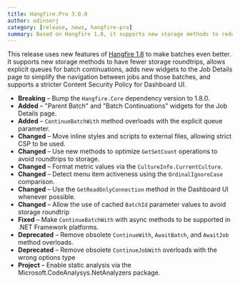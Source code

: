 ```yaml
---
title: Hangfire.Pro 3.0.0
author: odinserj
category: [release, news, hangfire-pro]
summary: Based on Hangfire 1.8, it supports new storage methods to reduce the number of roundtrips to storage, adds batch-related widgets to the Job Details page, and allows the use of a stricter Content Security Policy.
---
```


This release uses new features of [Hangfire 1.8](/blog/2023/04/28/hangfire-1.8.0.html) to make batches even better. It supports new storage methods to have fewer storage roundtrips, allows explicit queues for batch continuations, adds new widgets to the Job Details page to simplify the navigation between jobs and those batches, and supports a stricter Content Security Policy for Dashboard UI.

* **Breaking** – Bump the `Hangfire.Core` dependency version to 1.8.0.
* **Added** – "Parent Batch" and "Batch Continuations" widgets for the Job Details page.
* **Added** – `ContinueBatchWith` method overloads with the explicit queue parameter.
* **Changed** – Move inline styles and scripts to external files, allowing strict CSP to be used.
* **Changed** – Use new methods to optimize `GetSetCount` operations to avoid roundtrips to storage.
* **Changed** – Format metric values via the `CultureInfo.CurrentCulture`.
* **Changed** – Detect menu item activeness using the `OrdinalIgnoreCase` comparison.
* **Changed** – Use the `GetReadOnlyConnection` method in the Dashboard UI whenever possible.
* **Changed** – Allow the use of cached `BatchId` parameter values to avoid storage roundtrip
* **Fixed** – Make `ContinueBatchWith` with async methods to be supported in .NET Framework platforms.
* **Deprecated** – Remove obsolete `ContinueWith`, `AwaitBatch`, and `AwaitJob` method overloads.
* **Deprecated** – Remove obsolete `ContinueJobWith` overloads with the wrong options type
* **Project** – Enable static analysis via the Microsoft.CodeAnalysys.NetAnalyzers package.

